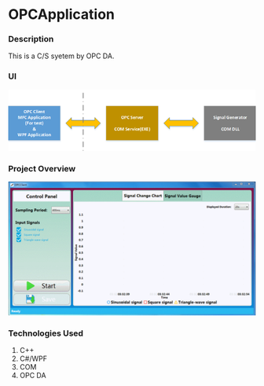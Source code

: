 # OPCApplication

### Description

This is a C/S syetem by OPC DA.

### UI

![UI](Pic/1.PNG)

### Project Overview

![Project Overview](Pic/2.png)

### Technologies Used
1. C++
2. C#/WPF
3. COM
4. OPC DA
